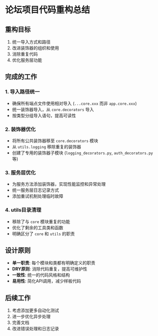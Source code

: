 # 论坛项目代码重构总结

## 重构目标

1. 统一导入方式和路径
2. 改进装饰器的组织和使用
3. 消除重复代码
4. 优化服务层功能

## 完成的工作

### 1. 导入路径统一

- 确保所有端点文件使用相对导入 (`...core.xxx` 而非 `app.core.xxx`)
- 统一装饰器导入，从 `core.decorators` 导入
- 按类型分组导入语句，提高可读性

### 2. 装饰器优化

- 将所有公共装饰器移至 `core.decorators` 模块
- 从 `utils.logging` 移除重复的装饰器
- 创建了专用的装饰器子模块 (`logging_decorators.py`, `auth_decorators.py` 等)

### 3. 服务层优化

- 为服务方法添加装饰器，实现性能监控和异常处理
- 统一服务层日志记录方式
- 添加重试机制处理临时故障

### 4. utils目录清理

- 移除了与 `core` 模块重复的功能
- 优化了剩余的工具类和函数
- 明确区分了 `core` 和 `utils` 的职责

## 设计原则

- **单一职责**: 每个模块和类都有明确定义的职责
- **DRY原则**: 消除代码重复，提高可维护性
- **一致性**: 统一的代码风格和结构
- **易用性**: 简化API调用，减少样板代码

## 后续工作

1. 考虑添加更多自动化测试
2. 进一步优化异步处理
3. 完善文档
4. 改进错误处理和日志记录 